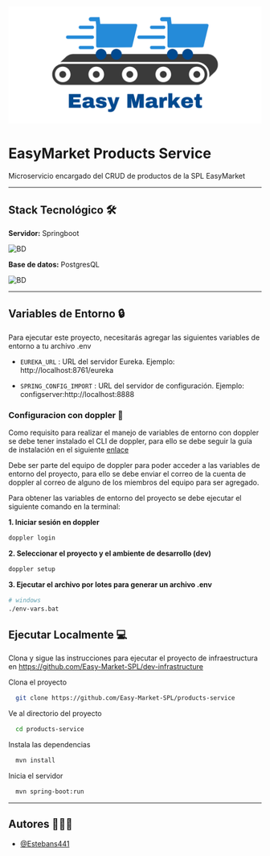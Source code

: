 ![Logo](https://github.com/Easy-Market-SPL/.github/blob/main/Banner.png?raw=true)

# EasyMarket Products Service

Microservicio encargado del CRUD de productos de la SPL EasyMarket

---
## Stack Tecnológico 🛠️

**Servidor:** Springboot

![BD](https://skillicons.dev/icons?i=spring,maven)

**Base de datos:** PostgresQL

![BD](https://skillicons.dev/icons?i=postgresql)

---
## Variables de Entorno 🔒

Para ejecutar este proyecto, necesitarás agregar las siguientes variables de entorno a tu archivo .env

* `EUREKA_URL` : URL del servidor Eureka. Ejemplo: http://localhost:8761/eureka

* `SPRING_CONFIG_IMPORT` : URL del servidor de configuración. Ejemplo: configserver:http://localhost:8888


### Configuracion con doppler 🚀

Como requisito para realizar el manejo de variables de entorno con doppler se debe tener instalado el CLI de doppler, para ello se debe seguir la guía de instalación en el siguiente [enlace](https://docs.doppler.com/docs/cli)

Debe ser parte del equipo de doppler para poder acceder a las variables de entorno del proyecto, para ello se debe enviar el correo de la cuenta de doppler al correo de alguno de los miembros del equipo para ser agregado.

Para obtener las variables de entorno del proyecto se debe ejecutar el siguiente comando en la terminal:

**1. Iniciar sesión en doppler**

```bash
doppler login
```

**2. Seleccionar el proyecto y el ambiente de desarrollo (dev)**

```bash
doppler setup
```
**3. Ejecutar el archivo por lotes para generar un archivo .env**

```bash
# windows
./env-vars.bat
```

## Ejecutar Localmente 💻

Clona y sigue las instrucciones para ejecutar el proyecto de infraestructura en
https://github.com/Easy-Market-SPL/dev-infrastructure



Clona el proyecto

```bash
  git clone https://github.com/Easy-Market-SPL/products-service
```

Ve al directorio del proyecto

```bash
  cd products-service
```

Instala las dependencias

```bash
  mvn install
```

Inicia el servidor

```bash
  mvn spring-boot:run
```

---

## Autores 🧑🏻‍💻

- [@Estebans441](https://www.github.com/Estebans441)